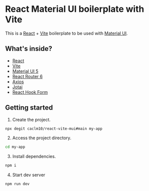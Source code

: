 # React Material UI boilerplate with Vite
This is a [React][react] + [Vite][vite] boilerplate to be used with [Material UI][mui].

## What's inside?
- [React][react]
- [Vite][vite]
- [Material UI 5][mui]
- [React Router 6][react-router]
- [Axios][axios]
- [Jotai][jotai]
- [React Hook Form][react-hook-form]
 
## Getting started
1. Create the project.
```sh
npx degit caclm10/react-vite-mui#main my-app
```
2. Access the project directory.
```sh
cd my-app
```
3. Install dependencies.
```sh
npm i
```
4. Start dev server
```sh
npm run dev
```

   [react]: <https://reactjs.org>
   [vite]: <https://vitejs.dev>
   [mui]: <https://mui.com>
   [react-router]: <https://reactrouter.com>
   [react-hook-form]: <https://react-hook-form.com>
   [jotai]: <https://jotai.org>
   [axios]: <https://axios-http.com>

